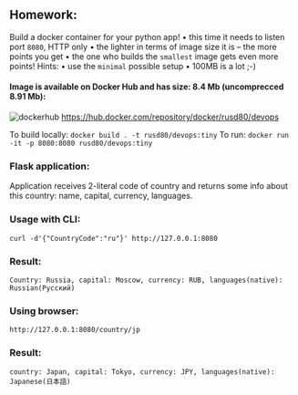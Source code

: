 ## Homework:

Build a docker container for your python app!
• this time it needs to listen port `8080`, HTTP only
• the lighter in terms of image size it is – the more points you get
• the one who builds the `smallest` image gets even more points!
Hints:
• use the `minimal` possible setup
• 100MB is a lot ;-)

#### Image is available on Docker Hub and has size: 8.4 Mb (uncomprecced 8.91 Mb):
![dockerhub](https://i.imgur.com/h2G0lTW.png[/img])
https://hub.docker.com/repository/docker/rusd80/devops

То build locally: `docker build . -t rusd80/devops:tiny`
To run: `docker run -it -p 8080:8080 rusd80/devops:tiny`

### Flask application:
Application receives 2-literal code of country and returns some info about this country: name, capital, currency, languages.

### Usage with CLI:
```
curl -d'{"CountryCode":"ru"}' http://127.0.0.1:8080
```
### Result:
```
Country: Russia, capital: Moscow, currency: RUB, languages(native): Russian(Русский)
```
### Using browser:
```
http://127.0.0.1:8080/country/jp
```
### Result:
```
country: Japan, capital: Tokyo, currency: JPY, languages(native): Japanese(日本語)
```

